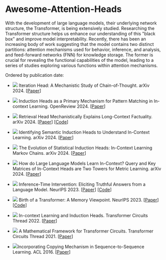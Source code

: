 # Awesome-Attention-Heads

With the development of large language models, their underlying network structure, the Transformer, is being extensively studied. Researching the Transformer structure helps us enhance our understanding of this "black box" and improve model interpretability. Recently, there has been an increasing body of work suggesting that the model contains two distinct partitions: attention mechanisms used for behavior, inference, and analysis, and feed-forward networks (FNN) for knowledge storage. The former is crucial for revealing the functional capabilities of the model, leading to a series of studies exploring various functions within attention mechanisms.

Ordered by publication date:

* ![](https://img.shields.io/badge/Iteration%20Head-blue) Iteration Head: A Mechanistic Study of Chain-of-Thought. arXiv 2024. [[Paper](https://arxiv.org/abs/2406.02128)]

* ![](https://img.shields.io/badge/Induction%20Head-blue) Induction Heads as a Primary Mechanism for Pattern Matching in In-context Learning. OpenReview 2024. [[Paper](https://openreview.net/forum?id=np6hrTv7aW)]

* ![](https://img.shields.io/badge/Retrieval%20Head-blue) Retrieval Head Mechanistically Explains Long-Context Factuality. arXiv 2024. [[Paper](https://arxiv.org/abs/2404.15574)] [[Code](https://github.com/nightdessert/Retrieval_Head)]

* ![](https://img.shields.io/badge/Induction%20Head-blue) Identifying Semantic Induction Heads to Understand In-Context Learning. arXiv 2024. [[Paper](https://arxiv.org/abs/2402.13055v1)]

* ![](https://img.shields.io/badge/Induction%20Head-blue) The Evolution of Statistical Induction Heads: In-Context Learning Markov Chains. arXiv 2024. [[Paper](https://arxiv.org/abs/2402.11004)]

* ![](https://img.shields.io/badge/In--Context%20Head-blue) How do Large Language Models Learn In-Context? Query and Key Matrices of In-Context Heads are Two Towers for Metric Learning. arXiv 2024. [[Paper](https://arxiv.org/abs/2402.02872)]

* ![](https://img.shields.io/badge/Truthfulness%20Head-blue) Inference-Time Intervention: Eliciting Truthful Answers from a Language Model. NeurIPS 2023. [[Paper](https://openreview.net/forum?id=aLLuYpn83y)] [[Code](https://github.com/likenneth/honest_llama)]

* ![](https://img.shields.io/badge/Induction%20Head-blue) Birth of a Transformer: A Memory Viewpoint. NeurIPS 2023. [[Paper](https://openreview.net/forum?id=3X2EbBLNsk)] [[Code](https://github.com/albietz/transformer-birth)]

* ![](https://img.shields.io/badge/Induction%20Head-blue) In-context Learning and Induction Heads. Transformer Circuits Thread 2022. [[Paper](https://transformer-circuits.pub/2022/in-context-learning-and-induction-heads/index.html)]

* ![](https://img.shields.io/badge/Induction%20Head-blue) A Mathematical Framework for Transformer Circuits. Transformer Circuits Thread 2021. [[Paper](https://transformer-circuits.pub/2021/framework/index.html)]

* ![](https://img.shields.io/badge/Retrieval%20Head-blue)Incorporating Copying Mechanism in Sequence-to-Sequence Learning. ACL 2016. [[Paper](https://aclanthology.org/P16-1154/)]
